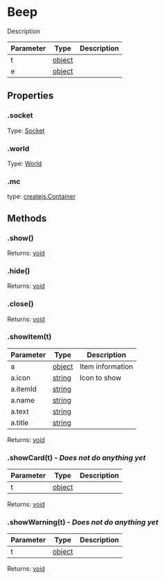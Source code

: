# Beep
Description

Parameter|Type|Description
---|---|---
t|[object](https://developer.mozilla.org/en-US/docs/Web/JavaScript/Reference/Global_Objects/Object)
e|[object](https://developer.mozilla.org/en-US/docs/Web/JavaScript/Reference/Global_Objects/Object)

## Properties
### .socket
Type: [Socket](https://socket.io/docs/client-api/#Socket)
### .world
Type: [World](World)
### .mc
type: [createjs.Container](https://www.createjs.com/docs/easeljs/classes/Container.html)

## Methods
### .show()

Returns: [void](https://developer.mozilla.org/en-US/docs/Web/JavaScript/Reference/Global_Objects/undefined)
### .hide()

Returns: [void](https://developer.mozilla.org/en-US/docs/Web/JavaScript/Reference/Global_Objects/undefined)
### .close()

Returns: [void](https://developer.mozilla.org/en-US/docs/Web/JavaScript/Reference/Global_Objects/undefined)
### .showItem(t)
Parameter|Type|Description
---|---|---
a|[object](https://developer.mozilla.org/en-US/docs/Web/JavaScript/Reference/Global_Objects/Object)| Item information
a.icon|[string](https://developer.mozilla.org/en-US/docs/Web/JavaScript/Reference/Global_Objects/String)|Icon to show
a.itemId|[string](https://developer.mozilla.org/en-US/docs/Web/JavaScript/Reference/Global_Objects/String)|
a.name|[string](https://developer.mozilla.org/en-US/docs/Web/JavaScript/Reference/Global_Objects/String)
a.text|[string](https://developer.mozilla.org/en-US/docs/Web/JavaScript/Reference/Global_Objects/String)
a.title|[string](https://developer.mozilla.org/en-US/docs/Web/JavaScript/Reference/Global_Objects/String)


Returns: [void](https://developer.mozilla.org/en-US/docs/Web/JavaScript/Reference/Global_Objects/undefined)
### .showCard(t) - *Does not do anything yet*
Parameter|Type|Description
---|---|---
t|[object](https://developer.mozilla.org/en-US/docs/Web/JavaScript/Reference/Global_Objects/Object)

Returns: [void](https://developer.mozilla.org/en-US/docs/Web/JavaScript/Reference/Global_Objects/undefined)
### .showWarning(t) - *Does not do anything yet*
Parameter|Type|Description
---|---|---
t|[object](https://developer.mozilla.org/en-US/docs/Web/JavaScript/Reference/Global_Objects/Object)

Returns: [void](https://developer.mozilla.org/en-US/docs/Web/JavaScript/Reference/Global_Objects/undefined)